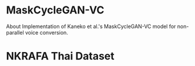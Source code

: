 # MaskCycleGAN-VC
About  Implementation of Kaneko et al.'s MaskCycleGAN-VC model for non-parallel voice conversion.



# NKRAFA Thai Dataset
